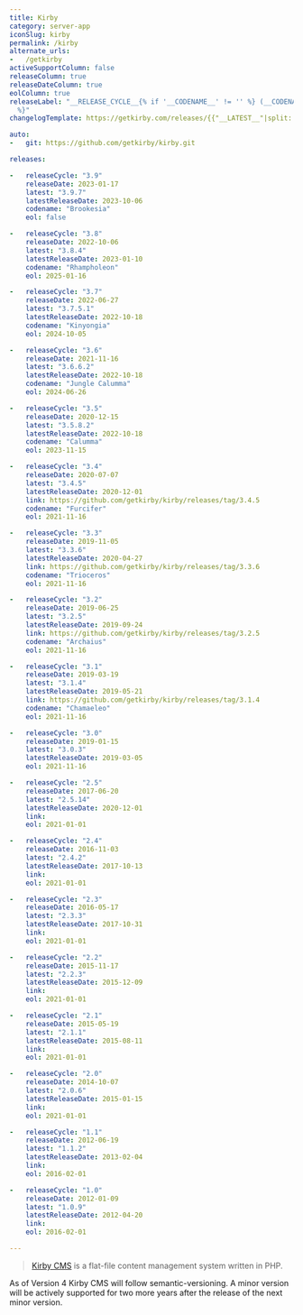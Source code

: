 ```yaml
---
title: Kirby
category: server-app
iconSlug: kirby
permalink: /kirby
alternate_urls:
-   /getkirby
activeSupportColumn: false
releaseColumn: true
releaseDateColumn: true
eolColumn: true
releaseLabel: "__RELEASE_CYCLE__{% if '__CODENAME__' != '' %} (__CODENAME__){% endif
  %}"
changelogTemplate: https://getkirby.com/releases/{{"__LATEST__"|split:'.'|slice:0,2|join:'.'}}

auto:
-   git: https://github.com/getkirby/kirby.git

releases:

-   releaseCycle: "3.9"
    releaseDate: 2023-01-17
    latest: "3.9.7"
    latestReleaseDate: 2023-10-06
    codename: "Brookesia"
    eol: false

-   releaseCycle: "3.8"
    releaseDate: 2022-10-06
    latest: "3.8.4"
    latestReleaseDate: 2023-01-10
    codename: "Rhampholeon"
    eol: 2025-01-16

-   releaseCycle: "3.7"
    releaseDate: 2022-06-27
    latest: "3.7.5.1"
    latestReleaseDate: 2022-10-18
    codename: "Kinyongia"
    eol: 2024-10-05

-   releaseCycle: "3.6"
    releaseDate: 2021-11-16
    latest: "3.6.6.2"
    latestReleaseDate: 2022-10-18
    codename: "Jungle Calumma"
    eol: 2024-06-26

-   releaseCycle: "3.5"
    releaseDate: 2020-12-15
    latest: "3.5.8.2"
    latestReleaseDate: 2022-10-18
    codename: "Calumma"
    eol: 2023-11-15

-   releaseCycle: "3.4"
    releaseDate: 2020-07-07
    latest: "3.4.5"
    latestReleaseDate: 2020-12-01
    link: https://github.com/getkirby/kirby/releases/tag/3.4.5
    codename: "Furcifer"
    eol: 2021-11-16

-   releaseCycle: "3.3"
    releaseDate: 2019-11-05
    latest: "3.3.6"
    latestReleaseDate: 2020-04-27
    link: https://github.com/getkirby/kirby/releases/tag/3.3.6
    codename: "Trioceros"
    eol: 2021-11-16

-   releaseCycle: "3.2"
    releaseDate: 2019-06-25
    latest: "3.2.5"
    latestReleaseDate: 2019-09-24
    link: https://github.com/getkirby/kirby/releases/tag/3.2.5
    codename: "Archaius"
    eol: 2021-11-16

-   releaseCycle: "3.1"
    releaseDate: 2019-03-19
    latest: "3.1.4"
    latestReleaseDate: 2019-05-21
    link: https://github.com/getkirby/kirby/releases/tag/3.1.4
    codename: "Chamaeleo"
    eol: 2021-11-16

-   releaseCycle: "3.0"
    releaseDate: 2019-01-15
    latest: "3.0.3"
    latestReleaseDate: 2019-03-05
    eol: 2021-11-16

-   releaseCycle: "2.5"
    releaseDate: 2017-06-20
    latest: "2.5.14"
    latestReleaseDate: 2020-12-01
    link:
    eol: 2021-01-01

-   releaseCycle: "2.4"
    releaseDate: 2016-11-03
    latest: "2.4.2"
    latestReleaseDate: 2017-10-13
    link:
    eol: 2021-01-01

-   releaseCycle: "2.3"
    releaseDate: 2016-05-17
    latest: "2.3.3"
    latestReleaseDate: 2017-10-31
    link:
    eol: 2021-01-01

-   releaseCycle: "2.2"
    releaseDate: 2015-11-17
    latest: "2.2.3"
    latestReleaseDate: 2015-12-09
    link:
    eol: 2021-01-01

-   releaseCycle: "2.1"
    releaseDate: 2015-05-19
    latest: "2.1.1"
    latestReleaseDate: 2015-08-11
    link:
    eol: 2021-01-01

-   releaseCycle: "2.0"
    releaseDate: 2014-10-07
    latest: "2.0.6"
    latestReleaseDate: 2015-01-15
    link:
    eol: 2021-01-01

-   releaseCycle: "1.1"
    releaseDate: 2012-06-19
    latest: "1.1.2"
    latestReleaseDate: 2013-02-04
    link:
    eol: 2016-02-01

-   releaseCycle: "1.0"
    releaseDate: 2012-01-09
    latest: "1.0.9"
    latestReleaseDate: 2012-04-20
    link:
    eol: 2016-02-01

---
```


> [Kirby CMS](https://getkirby.com) is a flat-file content management system written in PHP. 

As of Version 4 Kirby CMS will follow semantic-versioning. A minor version will be actively supported for two more years after the release of the next minor version.
